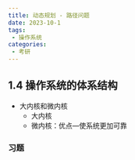 ```yaml
---
title: 动态规划 - 路径问题
date: 2023-10-1
tags:
 - 操作系统
categories:
 - 考研
---
```


## 1.4 操作系统的体系结构

- 大内核和微内核
  - 大内核
  - 微内核：优点―使系统更加可靠

### 习题
